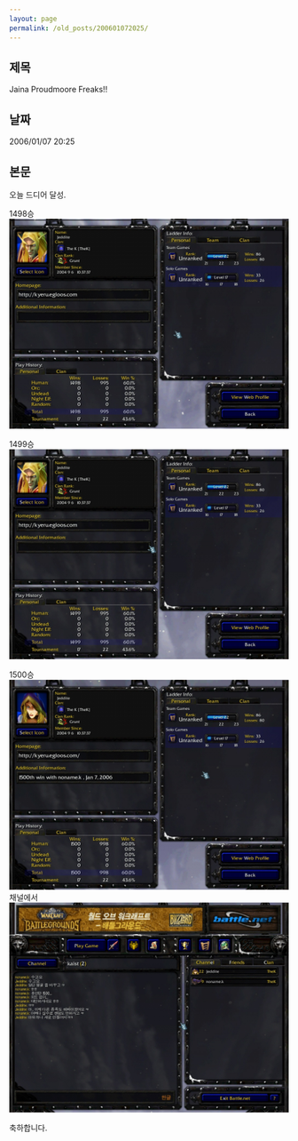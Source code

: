 ```yaml
---
layout: page
permalink: /old_posts/200601072025/
---
```


## 제목
Jaina Proudmoore Freaks!!

## 날짜
2006/01/07 20:25

## 본문
오늘 드디어 달성.

1498승
![c0003499_20235370.jpg](200601072025/c0003499_20235370.jpg)

1499승
![c0003499_20241513.jpg](200601072025/c0003499_20241513.jpg)

1500승
![c0003499_20242893.jpg](200601072025/c0003499_20242893.jpg)
채널에서
![c0003499_20244465.jpg](200601072025/c0003499_20244465.jpg)

축하합니다.